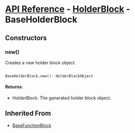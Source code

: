 # [API Reference](../../API.md) - [HolderBlock](../HolderBlock.md) - BaseHolderBlock

## Constructors

### new()

Creates a new holder block object.

```

BaseHolderBlock.new(): HolderBlockObject

```

#### Returns:

* HolderBlock: The generated holder block object.

## Inherited From

* [BaseFunctionBlock](../Cores/BaseFunctionBlock.md)
